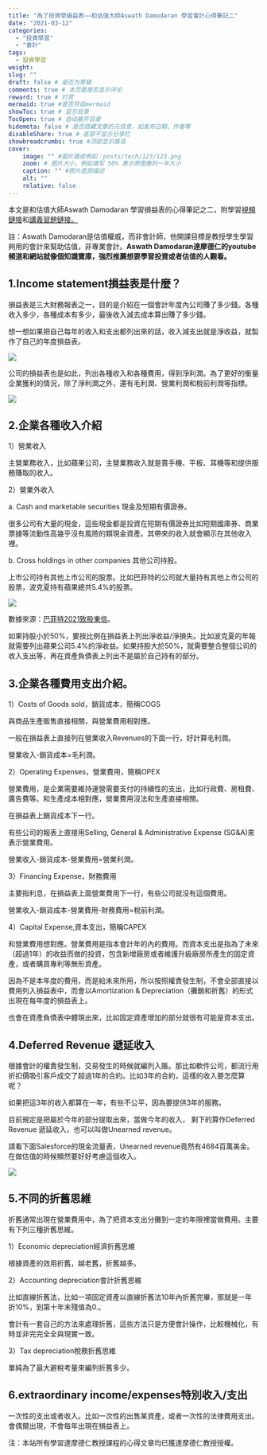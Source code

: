 ```yaml
---
title: "為了投資學損益表——和估值大師Aswath Damodaran 學習會計心得筆記二"
date: "2021-03-12"
categories: 
  - "投資學習"
  - "會計"
tags: 
  - 投資學習
weight:
slug: ""
draft: false # 是否为草稿
comments: true # 本页面是否显示评论
reward: true # 打赏
mermaid: true #是否开启mermaid
showToc: true # 显示目录
TocOpen: true # 自动展开目录
hidemeta: false # 是否隐藏文章的元信息，如发布日期、作者等
disableShare: true # 底部不显示分享栏
showbreadcrumbs: true #顶部显示路径
cover:
    image: "" #图片路径例如：posts/tech/123/123.png
    zoom: # 图片大小，例如填写 50% 表示原图像的一半大小
    caption: "" #图片底部描述
    alt: ""
    relative: false
---
```


本文是和估值大師Aswath Damodaran 學習損益表的心得筆記之二，附學習[視頻鏈接](https://www.youtube.com/watch?v=Q8wKr1QDSwg&list=PLUkh9m2BorqmKaLrNBjKtFDhpdFdi8f7C&index=4)和[講義習題鏈接。](http://people.stern.nyu.edu/adamodar/New_Home_Page/webcastacctg.htm)

註：Aswath Damodaran是估值權威，而非會計師，他開課目標是教授學生學習夠用的會計來幫助估值，非專業會計。**Aswath Damodaran達摩德仁的youtube頻道和網站就像個知識寶庫，強烈推薦想要學習投資或者估值的人觀看。**

## 1.Income statement損益表是什麼？

損益表是三大財務報表之一，目的是介紹在一個會計年度內公司賺了多少錢。各種收入多少，各種成本有多少，最後收入減去成本算出賺了多少錢。

想一想如果把自己每年的收入和支出都列出來的話，收入減支出就是淨收益，就製作了自己的年度損益表。

![](images/个人损益表-1.jpg)

公司的損益表也是如此，列出各種收入和各種費用，得到淨利潤。為了更好的衡量企業獲利的情況，除了淨利潤之外，還有毛利潤、營業利潤和稅前利潤等指標。

![](images/损益表.jpg)

## 2.企業各種收入介紹

1）營業收入

主營業務收入，比如蘋果公司，主營業務收入就是賣手機、平板、耳機等和提供服務賺取的收入。

2）營業外收入

a. Cash and marketable securities 現金及短期有價證券。

很多公司有大量的現金，這些現金都是投資在短期有價證券比如短期國庫券、商業票據等流動性高幾乎沒有風險的類現金資產。其帶來的收入就會顯示在其他收入裡。

b. Cross holdings in other companies 其他公司持股。

上市公司持有其他上市公司的股票。比如巴菲特的公司就大量持有其他上市公司的股票，波克夏持有蘋果總共5.4%的股票。

![](images/巴菲特-300x158.jpg)

數據來源：[巴菲特2021致股東信](https://www.berkshirehathaway.com/letters/2020ltr.pdf)。

如果持股小於50%，要按比例在損益表上列出淨收益/淨損失。比如波克夏的年報就需要列出蘋果公司5.4%的淨收益。如果持股大於50%，就需要整合整個公司的收入支出等，再在資產負債表上列出不是屬於自己持有的部分。

## 3.企業各種費用支出介紹。

1）Costs of Goods sold，銷貨成本，簡稱COGS

與商品生產販售直接相關，與營業費用相對應。

一般在損益表上直接列在營業收入Revenues的下面一行，好計算毛利潤。

營業收入-銷貨成本=毛利潤。

2）Operating Expenses，營業費用，簡稱OPEX

營業費用，是企業需要維持運營需要支付的持續性的支出，比如行政費、房租費、廣告費等。和生產成本相對應，營業費用沒法和生產直接相關。

在損益表上銷貨成本下一行。

有些公司的報表上直接用Selling, General & Administrative Expense (SG&A)來表示營業費用。

營業收入-銷貨成本-營業費用=營業利潤。

3）Financing Expense，財務費用

主要指利息，在損益表上面營業費用下一行，有些公司就沒有這個費用。

營業收入-銷貨成本-營業費用-財務費用=稅前利潤。

4）Capital Expense,資本支出，簡稱CAPEX

和營業費用想對應。營業費用是指本會計年的內的費用。而資本支出是指為了未來（超過1年）的收益而做的投資，包含新增廠房或者維護升級廠房所產生的固定資產，或者購買專利等無形資產。

因為不是本年度的費用，而是給未來所用，所以按照權責發生制，不會全部直接以費用列入損益表中，而會以Amortization & Depreciation（攤銷和折舊）的形式出現在每年度的損益表上。

也會在資產負債表中體現出來，比如固定資產增加的部分就很有可能是資本支出。

## 4.Deferred Revenue 遞延收入

根據會計的權責發生制，交易發生的時候就編列入賬。那比如軟件公司，都流行用折扣價吸引客戶成交了超過1年的合約。比如3年的合約，這樣的收入要怎麼算呢？

如果把這3年的收入都算在一年，有些不公平，因為要提供3年的服務。

目前規定是把屬於今年的部分提取出來，當做今年的收入， 剩下的算作Deferred Revenue 遞延收入，也可以叫做Unearned revenue。

請看下面Salesforce的現金流量表，Unearned revenue竟然有4684百萬美金。在做估值的時候顯然要好好考慮這個收入。

![](images/salesforce-1024x568.jpg)

## 5.不同的折舊思維

折舊通常出現在營業費用中，為了把資本支出分攤到一定的年限裡當做費用。主要有下列三種折舊思維。

1）Economic depreciation經濟折舊思維

根據資產的效用折舊，越老舊，折舊越多。

2）Accounting depreciation會計折舊思維

比如直線折舊法，比如一項固定資產以直線折舊法10年內折舊完畢，那就是一年折10%，到第十年末殘值為0.。

會計有一套自己的方法來處理折舊，這些方法只是方便會計操作，比較機械化，有時並非完完全全與現實一致。

3）Tax depreciation稅務折舊思維

單純為了最大避稅考量來編列折舊多少。

## 6.extraordinary income/expenses特別收入/支出

一次性的支出或者收入。比如一次性的出售某資產，或者一次性的法律費用支出。會偶爾出現，不會每年出現在損益表上。

注：本站所有學習達摩德仁教授課程的心得文章均已獲達摩德仁教授授權。
